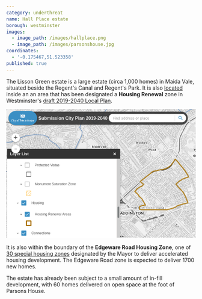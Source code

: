 ```yaml
---
category: underthreat
name: Hall Place estate
borough: westminster
images:
  - image_path: /images/hallplace.png
  - image_path: /images/parsonshouse.jpg
coordinates:
  - '-0.175467,51.523358'
published: true
---
```

The Lisson Green estate is a large estate (circa 1,000 homes) in Maida Vale, situated beside the Regent's Canal and Regent's Park.
It is also [located](https://lbhf.maps.arcgis.com/apps/webappviewer/index.html?id=7cab3cdf6e344a0fb24df59ed6b9bdc5) inside an an area that has been designated a __Housing Renewal__ zone in Westminster's [draft 2019-2040 Local Plan](https://www.westminster.gov.uk/cityplan2040).

![](/images/renewalarea.png)

It is also within the boundary of the __Edgeware Road Housing Zone__, one of [30 special housing zones](https://www.london.gov.uk/what-we-do/housing-and-land/increasing-housing-supply/housing-zones#acc-i-42741) designated by the Mayor to deliver accelerated housing development. The Edgeware Road zone is expected to deliver 1700 new homes.

The estate has already been subject to a small amount of in-fill development, with 60 homes delivered on open space at the foot of Parsons House.
